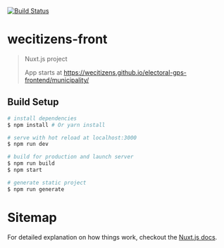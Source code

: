 [![Build Status](https://travis-ci.com/wecitizens/electoral-gps-frontend.svg?branch=master)](https://travis-ci.com/wecitizens/electoral-gps-frontend)

# wecitizens-front

> Nuxt.js project
> 
> App starts at https://wecitizens.github.io/electoral-gps-frontend/municipality/

## Build Setup

``` bash
# install dependencies
$ npm install # Or yarn install

# serve with hot reload at localhost:3000
$ npm run dev

# build for production and launch server
$ npm run build
$ npm start

# generate static project
$ npm run generate
```

# Sitemap 



For detailed explanation on how things work, checkout the [Nuxt.js docs](https://github.com/nuxt/nuxt.js).

